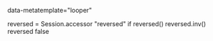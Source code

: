 data-metatemplate="looper"

reversed = Session.accessor "reversed"
if reversed()
  reversed.inv()
reversed false